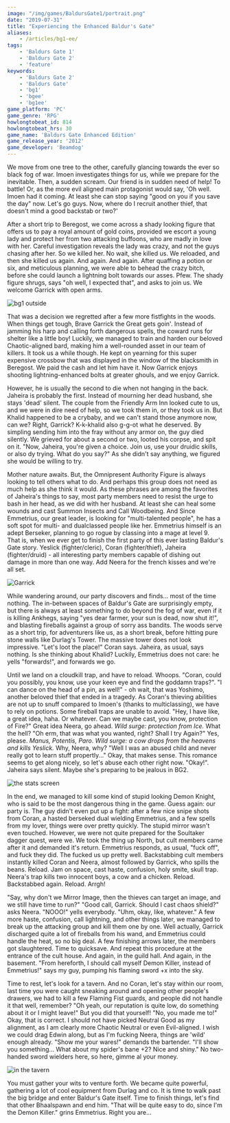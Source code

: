 ```yaml
---
image: "/img/games/BaldursGate1/portrait.png"
date: "2019-07-31"
title: "Experiencing the Enhanced Baldur's Gate"
aliases:
    - /articles/bg1-ee/
tags:
    - 'Baldurs Gate 1'
    - 'Baldurs Gate 2'
    - 'feature'
keywords:
    - 'Baldurs Gate 2'
    - 'Baldurs Gate'
    - 'bg1'
    - 'bgee'
    - 'bg1ee'
game_platform: 'PC'
game_genre: 'RPG'
howlongtobeat_id: 814
howlongtobeat_hrs: 30
game_name: 'Baldurs Gate Enhanced Edition'
game_release_year: '2012'
game_developer: 'Beamdog'
---
```


We move from one tree to the other, carefully glancing towards the ever so black fog of war. Imoen investigates things for us, while we prepare for the inevitable. Then, a sudden scream. Our friend is in sudden need of help! To battle! Or, as the more evil aligned main protagonist would say, 'Oh well. Imoen had it coming. At least she can stop saying "good on you if you save the day" now. Let's go guys. Now, where do I recruit another thief, that doesn't mind a good backstab or two?' 

After a short trip to Beregost, we come across a shady looking figure that offers us to pay a royal amount of gold coins, provided we escort a young lady and protect her from two attacking buffoons, who are madly in love with her. Careful investigation reveals the lady was crazy, and not the guys chasing after her. So we killed her. No wait, she killed us. We reloaded, and then she killed us again. And again. And again. After quaffing a potion or six, and meticulous planning, we were able to behead the crazy bitch, before she could launch a lightning bolt towards our asses. Pfew. The shady figure shrugs, says "oh well, I expected that", and asks to join us. We welcome Garrick with open arms. 

![bg1 outside](/img/games/BaldursGate1/bg1_outside.png)

That was a decision we regretted after a few more fistfights in the woods. When things get tough, Brave Garrick the Great gets goin'. Instead of jamming his harp and calling forth dangerous spells, the coward runs for shelter like a little boy! Luckily, we managed to train and harden our beloved Chaotic-aligned bard, making him a well-rounded asset in our team of killers. It took us a while though. He kept on yearning for this super expensive crossbow that was displayed in the window of the blacksmith in Beregost. We paid the cash and let him have it. Now Garrick enjoys shooting lightning-enhanced bolts at greater ghouls, and we enjoy Garrick. 

However, he is usually the second to die when not hanging in the back. Jaheira is probably the first. Instead of mourning her dead husband, she stays 'dead' silent. The couple from the Friendly Arm Inn looked cute to us, and we were in dire need of help, so we took them in, or they took us in. But Khalid happened to be a crybaby, and we can't stand those anymore now, can we? Right, Garrick? K-k-khalid also g-g-ot what he deserved. By simpling sending him into the fray without any armor on, the guy died silently. We grieved for about a second or two, looted his corpse, and spit on it. "Now, Jaheira, you're given a choice. Join us, use your druidic skills, or also dy trying. What do you say?" As she didn't say anything, we figured she would be willing to try. 

Mother nature awaits. But, the Omnipresent Authority Figure is always looking to tell others what to do. And perhaps this group does not need as much help as she think it would. As these phrases are among the favorites of Jaheira's things to say, most party members need to resist the urge to bash in her head, as we did with her husband. At least she can heal some wounds and cast Summon Insects and Call Woodbeing. And Since Emmetrius, our great leader, is looking for "multi-talented people", he has a soft spot for multi- and dualclassed people like her. Emmetrius himself is an adept Berseker, planning to go rogue by classing into a mage at level 9. That is, when we ever get to finish the first party of this ever lasting Baldur's Gate story. Yeslick (fighter/cleric), Coran (fighter/thief), Jaheira (fighter/druid) - all interesting party members capable of dishing out damage in more than one way. Add Neera for the french kisses and we're all set. 

![Garrick](/img/games/BaldursGate1/bg1_garrick.png)

While wandering around, our party discovers and finds... most of the time nothing. The in-between spaces of Baldur's Gate are surprisingly empty, but there is always at least something to do beyond the fog of war, even if it is killing Ankhegs, saying "yes dear farmer, your sun is dead, now shut it!", and blasting fireballs against a group of sorry ass bandits. The woods serve as a short trip, for adventurers like us, as a short break, before hitting pure stone walls like Durlag's Tower. The massive tower does not look impressive. "Let's loot the place!" Coran says. Jaheira, as usual, says nothing. Is she thinking about Khalid? Luckily, Emmetrius does not care: he yells "forwards!", and forwards we go. 

Until we land on a cloudkill trap, and have to reload. Whoops. "Coran, could you possibly, you know, use your keen eye and find the goddamn traps?". "I can dance on the head of a pin, as well!" - oh wait, that was Yoshimo, another beloved thief that ended in a tragedy. As Coran's thieving abilities are not up to snuff compared to Imoen's (thanks to multiclassing), we have to rely on potions. Some fireball traps are unable to avoid. "Hey, I have like, a great idea, haha. Or whatever. Can we maybe cast, you know, protection of Fire?" Great idea Neera, go ahead. _Wild surge: protection from Ice._ What the hell? "Oh erm, that was what you wanted, right? Shall I try Again?" Yes, please. _Manus, Potentis, Paro_. _Wild surge: a cow drops from the heavens and kills Yeslick._ Why, Neera, why? "Well I was an abused child and never really got to learn stuff propertly..." Okay, that makes sense. This romance seems to get along nicely, so let's abuse each other right now. "Okay!". Jaheira says silent. Maybe she's preparing to be jealous in BG2.

![the stats screen](/img/games/BaldursGate1/bg1_stats.png)

In the end, we managed to kill some kind of stupid looking Demon Knight, who is said to be the most dangerous thing in the game. Guess again: our party is. The guy didn't even put up a fight: after a few nice snipe shots from Coran, a hasted berseked dual wielding Emmetrius, and a few spells from my lover, things were over pretty quickly. The stupid mirror wasn't even touched. However, we were not quite prepared for the Soultaker dagger quest, were we. We took the thing up North, but cult members came after it and demanded it's return. Emmetrius responds, as usual, "fuck off", and fuck they did. The fucked us up pretty well. Backstabbing cult members instantly killed Coran and Neera, almost followed by Garrick, who spills the beans. Reload. Jam on space, cast haste, confusion, holy smite, skull trap. Neera's trap kills two innocent boys, a cow and a chicken. Reload. Backstabbed again. Reload. Arrgh!

"Say, why don't we Mirror Image, then the thieves can target an image, and we still have time to run?" "Good call, Garrick. Should I cast chaos shield?" asks Neera. "NOOO!" yells everybody. "Uhm, okay, like, whatever." A few more haste, confusion, call lightning, and other things later, we managed to break up the attacking group and kill them one by one. Well actually, Garrick discharged quite a lot of fireballs from his wand, and Emmetrius could handle the heat, so no big deal. A few finishing arrows later, the members got slaughtered. Time to quicksave. And repeat this procedure at the entrance of the cult house. And again, in the guild hall. And again, in the basement. "From hereforth, I should call myself Demon Killer, instead of Emmetrius!" says my guy, pumping his flaming sword +x into the sky. 

Time to rest, let's look for a tavern. And no Coran, let's stay within our room, last time you were caught sneaking around and opening other people's drawers, we had to kill a few Flaming Fist guards, and people did not handle it that well, remember? "Oh yeah, our reputation is quite low, do something about it or I might leave!" But you did that yourself! "No, you made me to!" Okay, that is correct. I should not have picked Neutral Good as my alignment, as I am clearly more Chaotic Neutral or even Evil-aligned. I wish we could drag Edwin along, but as I'm fucking Neera, things are 'wild' enough already. "Show me your wares!" demands the bartender. "I'll show you something... What about my spider's bane +2? Nice and shiny." No two-handed sword wielders here, so here, gimme al your money. 

![in the tavern](/img/games/BaldursGate1/bg1_tavern.png)

You must gather your wits to venture forth. We became quite powerful, gathering a lot of cool equipment from Durlag and co. It is time to walk past the big bridge and enter Baldur's Gate itself. Time to finish things, let's find that other Bhaalspawn and end him. "That will be quite easy to do, since I'm the Demon Killer." grins Emmetrius. Right you are... 
